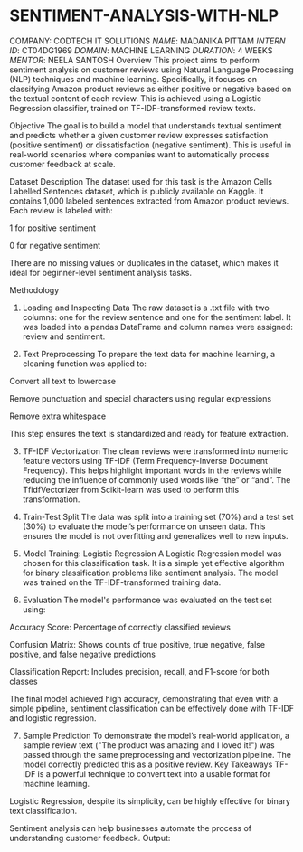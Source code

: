 # SENTIMENT-ANALYSIS-WITH-NLP
COMPANY: CODTECH IT SOLUTIONS
*NAME*: MADANIKA PITTAM
*INTERN ID*: CT04DG1969
*DOMAIN*: MACHINE LEARNING
*DURATION*: 4 WEEKS
*MENTOR*: NEELA SANTOSH
 Overview
This project aims to perform sentiment analysis on customer reviews using Natural Language Processing (NLP) techniques and machine learning. Specifically, it focuses on classifying Amazon product reviews as either positive or negative based on the textual content of each review. This is achieved using a Logistic Regression classifier, trained on TF-IDF-transformed review texts.

 Objective
The goal is to build a model that understands textual sentiment and predicts whether a given customer review expresses satisfaction (positive sentiment) or dissatisfaction (negative sentiment). This is useful in real-world scenarios where companies want to automatically process customer feedback at scale.

Dataset Description
The dataset used for this task is the Amazon Cells Labelled Sentences dataset, which is publicly available on Kaggle. It contains 1,000 labeled sentences extracted from Amazon product reviews. Each review is labeled with:

1 for positive sentiment

0 for negative sentiment

There are no missing values or duplicates in the dataset, which makes it ideal for beginner-level sentiment analysis tasks.

 Methodology
1. Loading and Inspecting Data
The raw dataset is a .txt file with two columns: one for the review sentence and one for the sentiment label. It was loaded into a pandas DataFrame and column names were assigned: review and sentiment.

2. Text Preprocessing
To prepare the text data for machine learning, a cleaning function was applied to:

Convert all text to lowercase

Remove punctuation and special characters using regular expressions

Remove extra whitespace

This step ensures the text is standardized and ready for feature extraction.

3. TF-IDF Vectorization
The clean reviews were transformed into numeric feature vectors using TF-IDF (Term Frequency-Inverse Document Frequency). This helps highlight important words in the reviews while reducing the influence of commonly used words like “the” or “and”. The TfidfVectorizer from Scikit-learn was used to perform this transformation.

4. Train-Test Split
The data was split into a training set (70%) and a test set (30%) to evaluate the model’s performance on unseen data. This ensures the model is not overfitting and generalizes well to new inputs.

5. Model Training: Logistic Regression
A Logistic Regression model was chosen for this classification task. It is a simple yet effective algorithm for binary classification problems like sentiment analysis. The model was trained on the TF-IDF-transformed training data.

6. Evaluation
The model's performance was evaluated on the test set using:

Accuracy Score: Percentage of correctly classified reviews

Confusion Matrix: Shows counts of true positive, true negative, false positive, and false negative predictions

Classification Report: Includes precision, recall, and F1-score for both classes

The final model achieved high accuracy, demonstrating that even with a simple pipeline, sentiment classification can be effectively done with TF-IDF and logistic regression.

7. Sample Prediction
To demonstrate the model’s real-world application, a sample review text ("The product was amazing and I loved it!") was passed through the same preprocessing and vectorization pipeline. The model correctly predicted this as a positive review.
 Key Takeaways
TF-IDF is a powerful technique to convert text into a usable format for machine learning.

Logistic Regression, despite its simplicity, can be highly effective for binary text classification.

Sentiment analysis can help businesses automate the process of understanding customer feedback.
Output:






